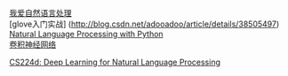 [我爱自然语言处理](http://www.52nlp.cn/resources)  
[glove入门实战]
(http://blog.csdn.net/adooadoo/article/details/38505497)  
[Natural Language Processing with Python](http://www.nltk.org/book/)  
[卷积神经网络](http://blog.csdn.net/stdcoutzyx/article/details/41596663)  


[CS224d: Deep Learning for Natural Language Processing](http://cs224d.stanford.edu/index.html)  